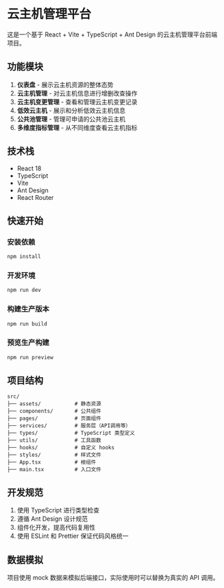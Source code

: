 # 云主机管理平台

这是一个基于 React + Vite + TypeScript + Ant Design 的云主机管理平台前端项目。

## 功能模块

1. **仪表盘** - 展示云主机资源的整体态势
2. **云主机管理** - 对云主机信息进行增删改查操作
3. **云主机变更管理** - 查看和管理云主机变更记录
4. **低效云主机** - 展示和分析低效云主机信息
5. **公共池管理** - 管理可申请的公共池云主机
6. **多维度指标管理** - 从不同维度查看云主机指标

## 技术栈

- React 18
- TypeScript
- Vite
- Ant Design
- React Router

## 快速开始

### 安装依赖

```bash
npm install
```

### 开发环境

```bash
npm run dev
```

### 构建生产版本

```bash
npm run build
```

### 预览生产构建

```bash
npm run preview
```

## 项目结构

```
src/
├── assets/           # 静态资源
├── components/       # 公共组件
├── pages/            # 页面组件
├── services/         # 服务层（API调用等）
├── types/            # TypeScript 类型定义
├── utils/            # 工具函数
├── hooks/            # 自定义 hooks
├── styles/           # 样式文件
├── App.tsx           # 根组件
├── main.tsx          # 入口文件
```

## 开发规范

1. 使用 TypeScript 进行类型检查
2. 遵循 Ant Design 设计规范
3. 组件化开发，提高代码复用性
4. 使用 ESLint 和 Prettier 保证代码风格统一

## 数据模拟

项目使用 mock 数据来模拟后端接口，实际使用时可以替换为真实的 API 调用。